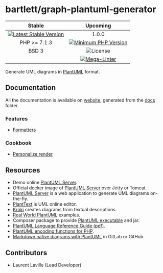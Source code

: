 <!-- markdownlint-disable MD013 -->
# bartlett/graph-plantuml-generator

|  Stable  | Upcoming |
|:--------:|:--------:|
| [![Latest Stable Version](https://img.shields.io/packagist/v/bartlett/graph-plantuml-generator.svg?style=flat-square)](https://packagist.org/packages/bartlett/graph-plantuml-generator) | 1.0.0 |
| PHP >= 7.1.3 | [![Minimum PHP Version](https://img.shields.io/packagist/php-v/bartlett/graph-plantuml-generator/dev-master)](https://php.net/) |
| BSD    3 | ![License](https://img.shields.io/github/license/llaville/graph-plantuml-generator) |
|          | [![Mega-Linter](https://github.com/llaville/graph-plantuml-generator/actions/workflows/mega-linter.yml/badge.svg)](https://github.com/llaville/graph-plantuml-generator/actions/workflows/mega-linter.yml) |

Generate UML diagrams in [PlantUML](https://plantuml.com/) format.

## Documentation

All the documentation is available on [website](https://llaville.github.io/graph-plantuml-generator),
generated from the [docs](https://github.com/llaville/graph-plantuml-generator/tree/master/docs) folder.

### Features

- [Formatters](docs/01_Features/Formatters.md)

### Cookbook

- [Personalize render](docs/02_Cookbook/Draw_App_Logo.md)

## Resources

- Demo online [PlantUML Server](http://www.plantuml.com/plantuml/uml/).
- Official docker image of [PlantUML Server](https://hub.docker.com/r/plantuml/plantuml-server/) over Jetty or Tomcat.
- [PlantUML Server](https://github.com/plantuml/plantuml-server) is a web application to generate UML diagrams on-the-fly.
- [PlantText](https://www.planttext.com/) is UML online editor.
- [Kroki](https://github.com/yuzutech/kroki) creates diagrams from textual descriptions.
- [Real World PlantUML](https://real-world-plantuml.com/) examples.
- Composer package to provide [PlantUML executable](https://github.com/Jawira/plantuml) and jar.
- [PlantUML Language Reference Guide (pdf)](http://plantuml.com/PlantUML_Language_Reference_Guide.pdf).
- [PlantUML encoding functions for PHP](https://github.com/jawira/plantuml-encoding).
- [Markdown native diagrams with PlantUML](https://blog.anoff.io/2018-07-31-diagrams-with-plantuml/) in GitLab or GitHub.

## Contributors

- Laurent Laville (Lead Developer)
